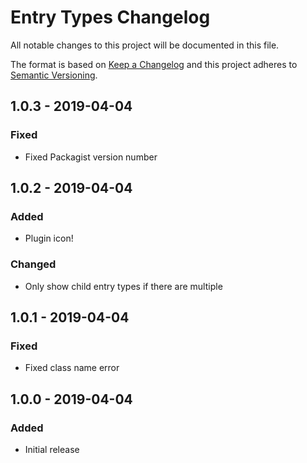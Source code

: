 # Entry Types Changelog

All notable changes to this project will be documented in this file.

The format is based on [Keep a Changelog](http://keepachangelog.com/) and this project adheres to [Semantic Versioning](http://semver.org/).

## 1.0.3 - 2019-04-04

### Fixed

- Fixed Packagist version number

## 1.0.2 - 2019-04-04

### Added

- Plugin icon!

### Changed

- Only show child entry types if there are multiple

## 1.0.1 - 2019-04-04

### Fixed

- Fixed class name error

## 1.0.0 - 2019-04-04

### Added

- Initial release
